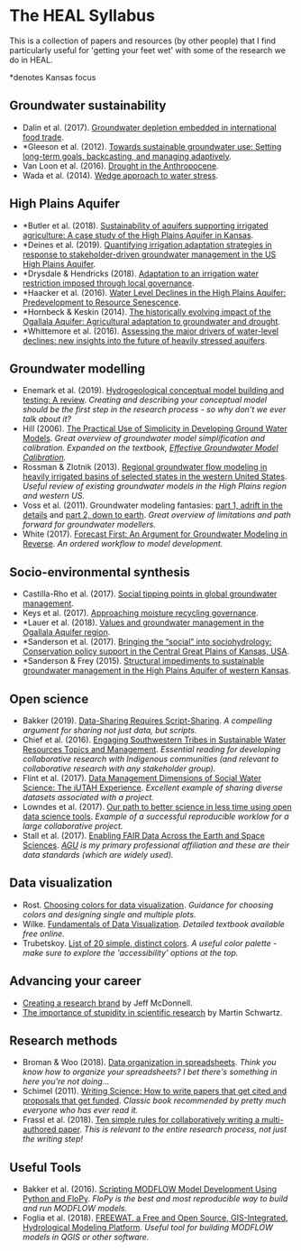 # The HEAL Syllabus
This is a collection of papers and resources (by other people) that I find particularly useful for 'getting your feet wet' with some of the research we do in HEAL.
 
*denotes Kansas focus

## Groundwater sustainability
 - Dalin et al. (2017). [Groundwater depletion embedded in international food trade](http://doi.org/10.1038/nature21403).
 - *Gleeson et al. (2012). [Towards sustainable groundwater use: Setting long-term goals, backcasting, and managing adaptively](http://doi.org/10.1111/j.1745-6584.2011.00825.x).
 - Van Loon et al. (2016). [Drought in the Anthropocene](http://doi.org/10.1038/ngeo2646).
 - Wada et al. (2014). [Wedge approach to water stress](http://doi.org/10.1038/ngeo2241).

## High Plains Aquifer
 - *Butler et al. (2018). [Sustainability of aquifers supporting irrigated agriculture: A case study of the High Plains Aquifer in Kansas](http://doi.org/10.1080/02508060.2018.1515566).
 - *Deines et al. (2019). [Quantifying irrigation adaptation strategies in response to stakeholder-driven groundwater management in the US High Plains Aquifer](http://doi.org/10.1088/1748-9326/aafe39).
 - *Drysdale & Hendricks (2018). [Adaptation to an irrigation water restriction imposed through local governance](http://doi.org/10.1016/j.jeem.2018.08.002).
 - *Haacker et al. (2016). [Water Level Declines in the High Plains Aquifer: Predevelopment to Resource Senescence](http://doi.org/10.1111/gwat.12350).
 - *Hornbeck & Keskin (2014). [The historically evolving impact of the Ogallala Aquifer: Agricultural adaptation to groundwater and drought](http://doi.org/10.1257/app.6.1.190).
 - *Whittemore et al. (2016). [Assessing the major drivers of water-level declines: new insights into the future of heavily stressed aquifers](http://doi.org/10.1080/02626667.2014.959958).
 
## Groundwater modelling
 - Enemark et al. (2019). [Hydrogeological conceptual model building and testing: A review](http://doi.org/10.1016/j.jhydrol.2018.12.007). _Creating and describing your conceptual model should be the first step in the research process - so why don't we ever talk about it?_
 - Hill (2006). [The Practical Use of Simplicity in Developing Ground Water Models](http://doi.org/10.1111/j.1745-6584.2006.00227.x). _Great overview of groundwater model simplification and calibration. Expanded on the textbook, [Effective Groundwater Model Calibration](https://onlinelibrary.wiley.com/doi/book/10.1002/0470041080)._
 - Rossman & Zlotnik (2013). [Regional groundwater flow modeling in heavily irrigated basins of selected states in the western United States](https://doi.org/10.1007/s10040-013-1010-3). _Useful review of existing groundwater models in the High Plains region and western US._
 - Voss et al. (2011). Groundwater modeling fantasies: [part 1, adrift in the details](http://doi.org/10.1007/s10040-011-0789-z) and [part 2, down to earth](http://doi.org/10.1007/s10040-011-0790-6). _Great overview of limitations and path forward for groundwater modellers._
 - White (2017). [Forecast First: An Argument for Groundwater Modeling in Reverse](http://doi.org/10.1111/gwat.12558). _An ordered workflow to model development._

 ## Socio-environmental synthesis
 - Castilla-Rho et al. (2017). [Social tipping points in global groundwater management](http://doi.org/10.1038/s41562-017-0181-7).
 - Keys et al. (2017). [Approaching moisture recycling governance](http://doi.org/10.1016/j.gloenvcha.2017.04.007).
 - *Lauer et al. (2018). [Values and groundwater management in the Ogallala Aquifer region](http://doi.org/10.2489/jswc.73.5.593).
 - *Sanderson et al. (2017). [Bringing the “social” into sociohydrology: Conservation policy support in the Central Great Plains of Kansas, USA](http://doi.org/10.1002/2017WR020659).
 - *Sanderson & Frey (2015). [Structural impediments to sustainable groundwater management in the High Plains Aquifer of western Kansas](https://doi.org/10.1007/s10460-014-9567-6).
 
## Open science
 - Bakker (2019). [Data-Sharing Requires Script-Sharing](http://doi.org/10.1111/gwat.12852). _A compelling argument for sharing not just data, but scripts._
 - Chief et al. (2016). [Engaging Southwestern Tribes in Sustainable Water Resources Topics and Management](http://doi.org/10.3390/w8080350). _Essential reading for developing collaborative research with Indigenous communities (and relevant to collaborative research with any stakeholder group)._
 - Flint et al. (2017). [Data Management Dimensions of Social Water Science: The iUTAH Experience](http://doi.org/10.1111/1752-1688.12568). _Excellent example of sharing diverse datasets associated with a project._
 - Lowndes et al. (2017). [Our path to better science in less time using open data science tools](http://doi.org/10.1038/s41559-017-0160). _Example of a successful reproducible worklow for a large collaborative project._
 - Stall et al. (2017). [Enabling FAIR Data Across the Earth and Space Sciences](http://doi.org/10.1029/2017EO088425). _[AGU](http://agu.org/) is my primary professional affiliation and these are their data standards (which are widely used)._
 
## Data visualization
 - Rost. [Choosing colors for data visualization](https://blog.datawrapper.de/colors/). _Guidance for choosing colors and designing single and multiple plots._
 - Wilke. [Fundamentals of Data Visualization](https://serialmentor.com/dataviz/). _Detailed textbook available free online._
 - Trubetskoy. [List of 20 simple, distinct colors](https://sashat.me/2017/01/11/list-of-20-simple-distinct-colors/). _A useful color palette - make sure to explore the 'accessibility' options at the top._
 
## Advancing your career
 - [Creating a research brand](https://science.sciencemag.org/content/349/6249/758) by Jeff McDonnell.
 - [The importance of stupidity in scientific research](http://jcs.biologists.org/content/121/11/1771) by Martin Schwartz.

## Research methods
 - Broman & Woo (2018). [Data organization in spreadsheets](https://www.tandfonline.com/doi/full/10.1080/00031305.2017.1375989). _Think you know how to organize your spreadsheets? I bet there's something in here you're not doing..._
 - Schimel (2011). [Writing Science: How to write papers that get cited and proposals that get funded](https://www.amazon.com/Writing-Science-Papers-Proposals-Funded/dp/0199760241). _Classic book recommended by pretty much everyone who has ever read it._
 - Frassl et al. (2018). [Ten simple rules for collaboratively writing a multi-authored paper](https://doi.org/10.1371/journal.pcbi.1006508). _This is relevant to the entire research process, not just the writing step!_

## Useful Tools
 - Bakker et al. (2016). [Scripting MODFLOW Model Development Using Python and FloPy](http://doi.org/10.1111/gwat.12413). _FloPy is the best and most reproducible way to build and run MODFLOW models._
 - Foglia et al. (2018). [FREEWAT, a Free and Open Source, GIS-Integrated, Hydrological Modeling Platform](http://doi.org/10.1111/gwat.12654). _Useful tool for building MODFLOW models in QGIS or other software._
